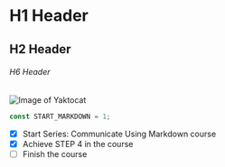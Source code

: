 # H1 Header
## H2 Header
###### H6 Header

![Image of Yaktocat](https://octodex.github.com/images/yaktocat.png)

```javascript
const START_MARKDOWN = 1;
```

- [x] Start Series: Communicate Using Markdown course
- [x] Achieve STEP 4 in the course
- [ ] Finish the course
